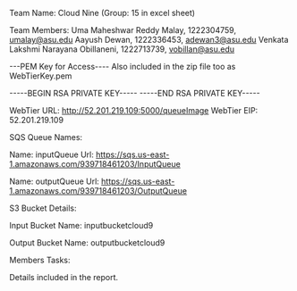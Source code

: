 Team Name: Cloud Nine (Group: 15 in excel sheet)

Team Members:
Uma Maheshwar Reddy Malay, 1222304759, umalay@asu.edu
Aayush Dewan, 1222336453, adewan3@asu.edu
Venkata Lakshmi Narayana Obillaneni, 1222713739, vobillan@asu.edu



---PEM Key for Access---- Also included in the zip file too as WebTierKey.pem

-----BEGIN RSA PRIVATE KEY-----
-----END RSA PRIVATE KEY-----

WebTier URL: http://52.201.219.109:5000/queueImage
WebTier EIP: 52.201.219.109


SQS Queue Names:

Name: inputQueue
Url: https://sqs.us-east-1.amazonaws.com/939718461203/InputQueue

Name: outputQueue
Url: https://sqs.us-east-1.amazonaws.com/939718461203/OutputQueue


S3 Bucket Details:

Input Bucket Name: inputbucketcloud9

Output Bucket Name: outputbucketcloud9

Members Tasks:

Details included in the report.

